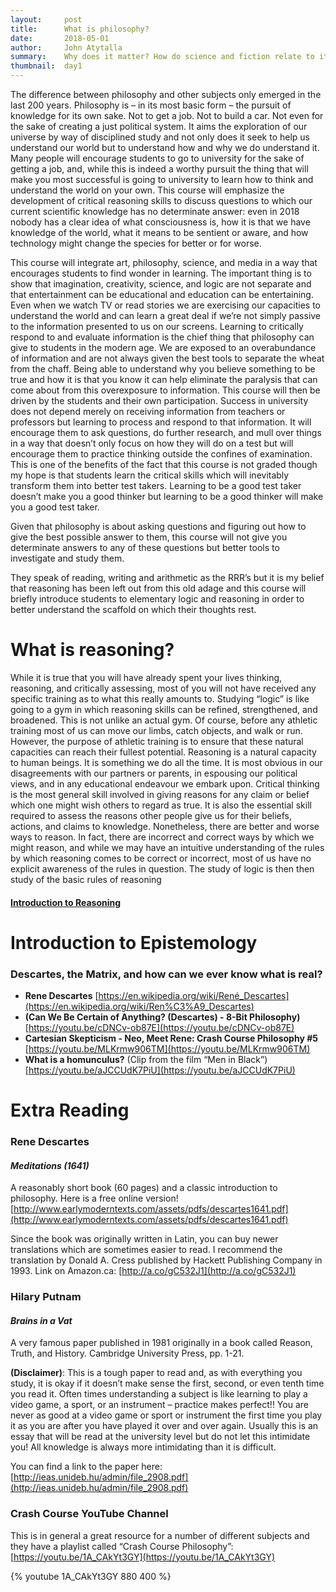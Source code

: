 ```yaml
---
layout:     post
title:      What is philosophy?
date:       2018-05-01
author:     John Atytalla
summary:    Why does it matter? How do science and fiction relate to it?
thumbnail:  day1
---
```


The difference between philosophy and other subjects only emerged in the last 200 years. Philosophy is – in its most basic form – the pursuit of knowledge for its own sake. Not to get a job. Not to build a car. Not even for the sake of creating a just political system. It aims the exploration of our universe by way of disciplined study and not only does it seek to help us understand our world but to understand how and why we do understand it. Many people will encourage students to go to university for the sake of getting a job, and, while this is indeed a worthy pursuit the thing that will make you most successful is going to university to learn how to think and understand the world on your own. This course will emphasize the development of critical reasoning skills to discuss questions to which our current scientific knowledge has no determinate answer: even in 2018 nobody has a clear idea of what consciousness is, how it is that we have knowledge of the world, what it means to be sentient or aware, and how technology might change the species for better or for worse. 

This course will integrate art, philosophy, science, and media in a way that encourages students to find wonder in learning. The important thing is to show that imagination, creativity, science, and logic are not separate and that entertainment can be educational and education can be entertaining. Even when we watch TV or read stories we are exercising our capacities to understand the world and can learn a great deal if we’re not simply passive to the information presented to us on our screens. Learning to critically respond to and evaluate information is the chief thing that philosophy can give to students in the modern age. We are exposed to an overabundance of information and are not always given the best tools to separate the wheat from the chaff. Being able to understand why you believe something to be true and how it is that you know it can help eliminate the paralysis that can come about from this overexposure to information. This course will then be driven by the students and their own participation. Success in university does not depend merely on receiving information from teachers or professors but learning to process and respond to that information. It will encourage them to ask questions, do further research, and mull over things in a way that doesn’t only focus on how they will do on a test but will encourage them to practice thinking outside the confines of examination. This is one of the benefits of the fact that this course is not graded though my hope is that students learn the critical skills which will inevitably transform them into better test takers. Learning to be a good test taker doesn’t make you a good thinker but learning to be a good thinker will make you a good test taker. 

Given that philosophy is about asking questions and figuring out how to give the best possible answer to them, this course will not give you determinate answers to any of these questions but better tools to investigate and study them. 

They speak of reading, writing and arithmetic as the RRR’s but it is my belief that reasoning has been left out from this old adage and this course will briefly introduce students to elementary logic and reasoning in order to better understand the scaffold on which their thoughts rest.

# What is reasoning?

While it is true that you will have already spent your lives thinking, reasoning, and critically assessing, most of you will not have received any specific training as to what this really amounts to. Studying “logic” is like going to a gym in which reasoning skills can be refined, strengthened, and broadened. This is not unlike an actual gym. Of course, before any athletic training most of us can move our limbs, catch objects, and walk or run. However, the purpose of athletic training is to ensure that these natural capacities can reach their fullest potential. Reasoning is a natural capacity to human beings. It is something we do all the time. It is most obvious in our disagreements with our partners or parents, in espousing our political views, and in any educational endeavour we embark upon. Critical thinking is the most general skill involved in giving reasons for any claim or belief which one might wish others to regard as true. It is also the essential skill required to assess the reasons other people give us for their beliefs, actions, and claims to knowledge. Nonetheless, there are better and worse ways to reason. In fact, there are incorrect and correct ways by which we might reason, and while we may have an intuitive understanding of the rules by which reasoning comes to be correct or incorrect, most of us have no explicit awareness of the rules in question. The study of logic is then then study of the basic rules of reasoning

#### [**Introduction to Reasoning**](https://github.com/sci-fi-philosophy/sci-fi-philosophy.github.io/blob/master/_data/Introduction%20to%20reasoning.pptm?raw=true)


# Introduction to Epistemology

### Descartes, the Matrix, and how can we ever know what is real?

* **Rene Descartes** [https://en.wikipedia.org/wiki/René_Descartes](https://en.wikipedia.org/wiki/Ren%C3%A9_Descartes)
* **(Can We Be Certain of Anything? (Descartes) - 8-Bit Philosophy)** [https://youtu.be/cDNCv-ob87E](https://youtu.be/cDNCv-ob87E)
* **Cartesian Skepticism - Neo, Meet Rene: Crash Course Philosophy #5** [https://youtu.be/MLKrmw906TM](https://youtu.be/MLKrmw906TM)
* **What is a homunculus?** (Clip from the film “Men in Black”)
[https://youtu.be/aJCCUdK7PiU](https://youtu.be/aJCCUdK7PiU)

# Extra Reading

### Rene Descartes 
#### *Meditations (1641)*

A reasonably short book (60 pages) and a classic introduction to
philosophy. Here is a free online version! [http://www.earlymoderntexts.com/assets/pdfs/descartes1641.pdf](http://www.earlymoderntexts.com/assets/pdfs/descartes1641.pdf)

Since the book was originally written in Latin, you can buy newer translations which are sometimes easier to read. I recommend the translation by Donald A. Cress published by Hackett Publishing Company in 1993. Link on Amazon.ca: [http://a.co/gC532J1](http://a.co/gC532J1)

### Hilary Putnam
#### *Brains in a Vat* 

A very famous paper published in 1981 originally in a book called Reason, Truth, and History. Cambridge University Press, pp. 1-21.

**(Disclaimer)**: This is a tough paper to read and, as with everything you study, it is okay if it doesn’t make sense the first, second, or even tenth time you read it. Often times understanding a subject is like learning to play a video game, a sport, or an instrument – practice makes perfect!! You are never as good at a video game or sport or instrument the first time you play it as you are after you have played it over and over again. Usually this is an essay that will be read at the university level but do not let this
intimidate you! All knowledge is always more intimidating than it is difficult.

You can find a link to the paper here: [http://ieas.unideb.hu/admin/file_2908.pdf](http://ieas.unideb.hu/admin/file_2908.pdf)

### Crash Course YouTube Channel

This is in general a great resource for a number of different subjects
and they have a playlist called “Crash Course Philosophy”: [https://youtu.be/1A_CAkYt3GY](https://youtu.be/1A_CAkYt3GY)

{% youtube 1A_CAkYt3GY 880 400 %}
